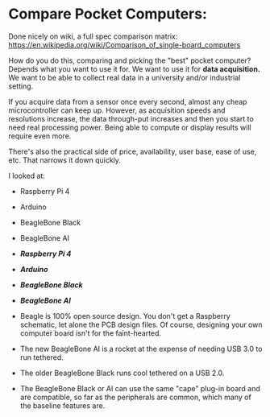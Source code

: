 # Compare Pocket Computers:

Done nicely on wiki, a full spec comparison matrix:<br>
https://en.wikipedia.org/wiki/Comparison_of_single-board_computers
<br>

How do you do this, comparing and picking the "best" pocket computer? Depends what you want to use it for. We want to use it for **data acquisition.** We want to be able to collect real data in a university and/or industrial setting. 

If you acquire data from a sensor once every second, almost any cheap microcontroller can keep up. However, as acquisition speeds and resolutions increase, the data through-put increases and then you start to need real processing power. Being able to compute or display results will require even more. 

There's also the practical side of price, availability, user base, ease of use, etc. That narrows it down quickly. 

I looked at:
- Raspberry Pi 4
- Arduino
- BeagleBone Black
- BeagleBone AI

- ***Raspberry Pi 4***

- ***Arduino***

- ***BeagleBone Black***

- ***BeagleBone AI***

- Beagle is 100% open source design. You don't get a Raspberry schematic, let alone the PCB design files. Of course, designing your own computer board isn't for the faint-hearted. 
- The new BeagleBone AI is a rocket at the expense of needing USB 3.0 to run tethered. 
- The older BeagleBone Black runs cool tethered on a USB 2.0.  
- The BeagleBone Black or AI can use the same "cape" plug-in board and are compatible, so far as the peripherals are common, which many of the baseline features are. 
